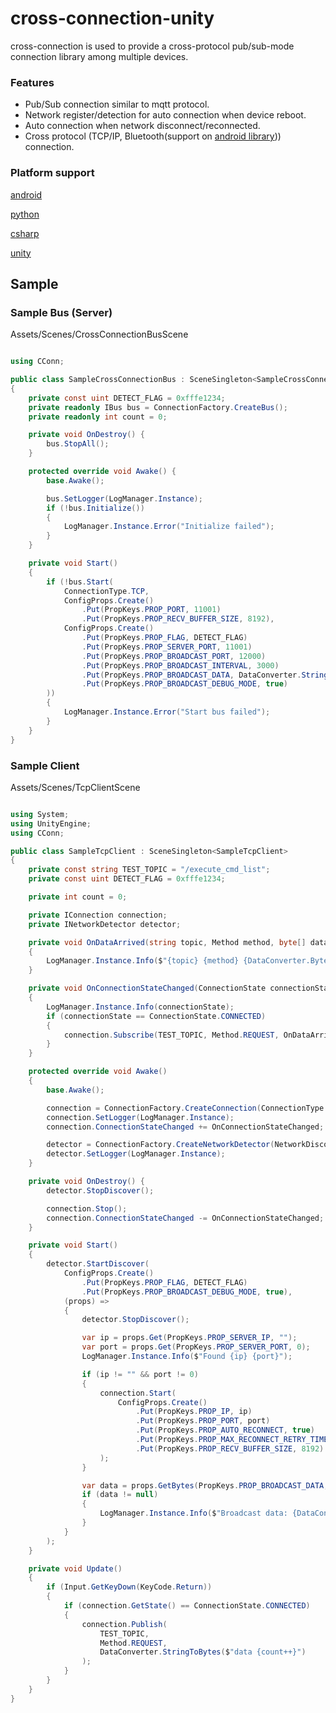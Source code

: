 # cross-connection-unity

cross-connection is used to provide a cross-protocol pub/sub-mode connection library among multiple devices.

### Features

- Pub/Sub connection similar to mqtt protocol.
- Network register/detection for auto connection when device reboot.
- Auto connection when network disconnect/reconnected.
- Cross protocol (TCP/IP, Bluetooth(support on [android library](https://github.com/TW-Smart-CoE/cross-connection-android))) connection. 

### Platform support

[android](https://github.com/TW-Smart-CoE/cross-connection-android)

[python](https://github.com/TW-Smart-CoE/cross-connection-py)

[csharp](https://github.com/TW-Smart-CoE/cross-connection-csharp)

[unity](https://github.com/TW-Smart-CoE/cross-connection-unity)


## Sample

### Sample Bus (Server)

Assets/Scenes/CrossConnectionBusScene

``` csharp

using CConn;

public class SampleCrossConnectionBus : SceneSingleton<SampleCrossConnectionBus>
{
    private const uint DETECT_FLAG = 0xfffe1234;
    private readonly IBus bus = ConnectionFactory.CreateBus();
    private readonly int count = 0;

    private void OnDestroy() {
        bus.StopAll();
    }

    protected override void Awake() {
        base.Awake();

        bus.SetLogger(LogManager.Instance);
        if (!bus.Initialize())
        {
            LogManager.Instance.Error("Initialize failed");
        }
    }

    private void Start()
    {
        if (!bus.Start(
            ConnectionType.TCP,
            ConfigProps.Create()
                .Put(PropKeys.PROP_PORT, 11001)
                .Put(PropKeys.PROP_RECV_BUFFER_SIZE, 8192),
            ConfigProps.Create()
                .Put(PropKeys.PROP_FLAG, DETECT_FLAG)
                .Put(PropKeys.PROP_SERVER_PORT, 11001)
                .Put(PropKeys.PROP_BROADCAST_PORT, 12000)
                .Put(PropKeys.PROP_BROADCAST_INTERVAL, 3000)
                .Put(PropKeys.PROP_BROADCAST_DATA, DataConverter.StringToBytes("hello data"))
                .Put(PropKeys.PROP_BROADCAST_DEBUG_MODE, true)
        ))
        {
            LogManager.Instance.Error("Start bus failed");
        }
    }
}

```


### Sample Client

Assets/Scenes/TcpClientScene 

``` csharp

using System;
using UnityEngine;
using CConn;

public class SampleTcpClient : SceneSingleton<SampleTcpClient>
{
    private const string TEST_TOPIC = "/execute_cmd_list";
    private const uint DETECT_FLAG = 0xfffe1234;

    private int count = 0;

    private IConnection connection;
    private INetworkDetector detector;

    private void OnDataArrived(string topic, Method method, byte[] data)
    {
        LogManager.Instance.Info($"{topic} {method} {DataConverter.BytesToString(data)}");
    }

    private void OnConnectionStateChanged(ConnectionState connectionState, Exception exception)
    {
        LogManager.Instance.Info(connectionState);
        if (connectionState == ConnectionState.CONNECTED)
        {
            connection.Subscribe(TEST_TOPIC, Method.REQUEST, OnDataArrived);
        }
    }

    protected override void Awake()
    {
        base.Awake();             

        connection = ConnectionFactory.CreateConnection(ConnectionType.TCP);
        connection.SetLogger(LogManager.Instance);
        connection.ConnectionStateChanged += OnConnectionStateChanged;

        detector = ConnectionFactory.CreateNetworkDetector(NetworkDiscoveryType.UDP);
        detector.SetLogger(LogManager.Instance);
    }

    private void OnDestroy() {
        detector.StopDiscover();

        connection.Stop();
        connection.ConnectionStateChanged -= OnConnectionStateChanged;
    }

    private void Start()
    {
        detector.StartDiscover(
            ConfigProps.Create()
                .Put(PropKeys.PROP_FLAG, DETECT_FLAG)
                .Put(PropKeys.PROP_BROADCAST_DEBUG_MODE, true),
            (props) =>
            {
                detector.StopDiscover();

                var ip = props.Get(PropKeys.PROP_SERVER_IP, "");
                var port = props.Get(PropKeys.PROP_SERVER_PORT, 0);
                LogManager.Instance.Info($"Found {ip} {port}");

                if (ip != "" && port != 0)
                {
                    connection.Start(
                        ConfigProps.Create()
                            .Put(PropKeys.PROP_IP, ip)
                            .Put(PropKeys.PROP_PORT, port)
                            .Put(PropKeys.PROP_AUTO_RECONNECT, true)
                            .Put(PropKeys.PROP_MAX_RECONNECT_RETRY_TIME, 8)
                            .Put(PropKeys.PROP_RECV_BUFFER_SIZE, 8192)
                    );
                }

                var data = props.GetBytes(PropKeys.PROP_BROADCAST_DATA, null);
                if (data != null)
                {
                    LogManager.Instance.Info($"Broadcast data: {DataConverter.BytesToString(data)}");
                }
            } 
        );
    }

    private void Update()
    {
        if (Input.GetKeyDown(KeyCode.Return))     
        {
            if (connection.GetState() == ConnectionState.CONNECTED)
            {
                connection.Publish(
                    TEST_TOPIC,
                    Method.REQUEST,
                    DataConverter.StringToBytes($"data {count++}")
                );
            }
        }
    }
}

```